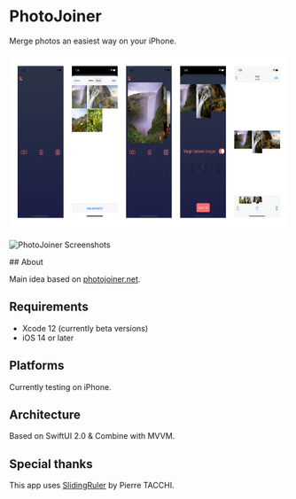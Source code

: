 # PhotoJoiner

Merge photos an easiest way on your iPhone.

<p align="left">
<img src="https://github.com/c-villain/PhotoJoiner/blob/master/.assets/Horizontal.png" alt="PhotoJoiner Screenshots" height="320">
</p>

<p align="left">
<img src="https://github.com/c-villain/PhotoJoiner/blob/master/.assets/photojoiner.gif" alt="PhotoJoiner Screenshots" height="480">
</p>
## About

Main idea based on [photojoiner.net](https://old.photojoiner.net).

## Requirements

- Xcode 12 (currently beta versions)
- iOS 14 or later

## Platforms

Currently testing on iPhone.

## Architecture

Based on SwiftUI 2.0 & Combine with MVVM. 

## Special thanks

This app uses [SlidingRuler](https://github.com/Pyroh/SlidingRuler) by Pierre TACCHI.
